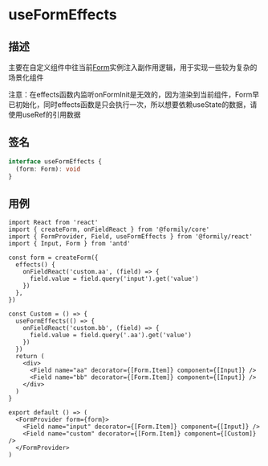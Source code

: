 # useFormEffects

## 描述

主要在自定义组件中往当前[Form](https://core.formilyjs.org/zh-CN/api/models/form)实例注入副作用逻辑，用于实现一些较为复杂的场景化组件

<Alert>
注意：在effects函数内监听onFormInit是无效的，因为渲染到当前组件，Form早已初始化，同时effects函数是只会执行一次，所以想要依赖useState的数据，请使用useRef的引用数据
</Alert>

## 签名

```ts
interface useFormEffects {
  (form: Form): void
}
```

## 用例

```tsx
import React from 'react'
import { createForm, onFieldReact } from '@formily/core'
import { FormProvider, Field, useFormEffects } from '@formily/react'
import { Input, Form } from 'antd'

const form = createForm({
  effects() {
    onFieldReact('custom.aa', (field) => {
      field.value = field.query('input').get('value')
    })
  },
})

const Custom = () => {
  useFormEffects(() => {
    onFieldReact('custom.bb', (field) => {
      field.value = field.query('.aa').get('value')
    })
  })
  return (
    <div>
      <Field name="aa" decorator={[Form.Item]} component={[Input]} />
      <Field name="bb" decorator={[Form.Item]} component={[Input]} />
    </div>
  )
}

export default () => (
  <FormProvider form={form}>
    <Field name="input" decorator={[Form.Item]} component={[Input]} />
    <Field name="custom" decorator={[Form.Item]} component={[Custom]} />
  </FormProvider>
)
```
